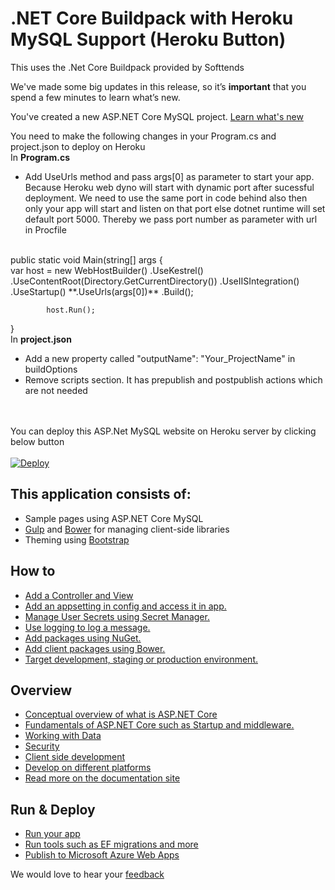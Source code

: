# .NET Core Buildpack with Heroku MySQL Support (Heroku Button)

This uses the .Net Core Buildpack provided by Softtends<br>

We've made some big updates in this release, so it’s **important** that you spend a few minutes to learn what’s new.

You've created a new ASP.NET Core MySQL project. [Learn what's new](https://go.microsoft.com/fwlink/?LinkId=518016)

You need to make the following changes in your Program.cs and project.json to deploy on Heroku
<br/>
In **Program.cs**

*   Add UseUrls method and pass args[0] as parameter to start your app. Because Heroku web dyno will start with dynamic port after sucessful deployment. We need to use the same port in code behind also then only your app will start and listen on that port else dotnet runtime will set default port 5000. Thereby we pass port number as parameter with url in Procfile
<br/>
public static void Main(string[] args
{<br/>
            var host = new WebHostBuilder()
                .UseKestrel()
                .UseContentRoot(Directory.GetCurrentDirectory())
                .UseIISIntegration()
                .UseStartup<Startup>()
                **.UseUrls(args[0])**
                .Build();

            host.Run();
}<br/>
In **project.json**

*   Add a new property called "outputName": "Your_ProjectName" in buildOptions  
*   Remove scripts section. It has prepublish and postpublish actions which are not needed
<br/>
<br/>
You can deploy this ASP.Net MySQL website on Heroku server by clicking below button
<br/>
<br/>
<a href="https://heroku.com/deploy?template=https://github.com/heroku-softtrends/dotnetcore.mysql.sample/tree/master">
  <img src="https://www.herokucdn.com/deploy/button.svg" alt="Deploy">
</a>

## This application consists of:

*   Sample pages using ASP.NET Core MySQL
*   [Gulp](https://go.microsoft.com/fwlink/?LinkId=518007) and [Bower](https://go.microsoft.com/fwlink/?LinkId=518004) for managing client-side libraries
*   Theming using [Bootstrap](https://go.microsoft.com/fwlink/?LinkID=398939)

## How to

*   [Add a Controller and View](https://go.microsoft.com/fwlink/?LinkID=398600)
*   [Add an appsetting in config and access it in app.](https://go.microsoft.com/fwlink/?LinkID=699562)
*   [Manage User Secrets using Secret Manager.](https://go.microsoft.com/fwlink/?LinkId=699315)
*   [Use logging to log a message.](https://go.microsoft.com/fwlink/?LinkId=699316)
*   [Add packages using NuGet.](https://go.microsoft.com/fwlink/?LinkId=699317)
*   [Add client packages using Bower.](https://go.microsoft.com/fwlink/?LinkId=699318)
*   [Target development, staging or production environment.](https://go.microsoft.com/fwlink/?LinkId=699319)

## Overview

*   [Conceptual overview of what is ASP.NET Core](https://go.microsoft.com/fwlink/?LinkId=518008)
*   [Fundamentals of ASP.NET Core such as Startup and middleware.](https://go.microsoft.com/fwlink/?LinkId=699320)
*   [Working with Data](https://go.microsoft.com/fwlink/?LinkId=398602)
*   [Security](https://go.microsoft.com/fwlink/?LinkId=398603)
*   [Client side development](https://go.microsoft.com/fwlink/?LinkID=699321)
*   [Develop on different platforms](https://go.microsoft.com/fwlink/?LinkID=699322)
*   [Read more on the documentation site](https://go.microsoft.com/fwlink/?LinkID=699323)

## Run & Deploy

*   [Run your app](https://go.microsoft.com/fwlink/?LinkID=517851)
*   [Run tools such as EF migrations and more](https://go.microsoft.com/fwlink/?LinkID=517853)
*   [Publish to Microsoft Azure Web Apps](https://go.microsoft.com/fwlink/?LinkID=398609)

We would love to hear your [feedback](https://go.microsoft.com/fwlink/?LinkId=518015)
